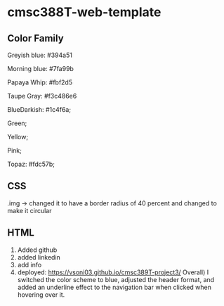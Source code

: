 # cmsc388T-web-template

## Color Family
Greyish blue: #394a51

Morning blue: #7fa99b

Papaya Whip: #fbf2d5

Taupe Gray: #f3c486e6

BlueDarkish: #1c4f6a;

Green;

Yellow;

Pink;

Topaz: #fdc57b;



## CSS
.img -> changed it to have a border radius of 40 percent and changed to make it circular 


## HTML
1) Added github 
2) added linkedin
3) add info 
4) deployed: https://vsoni03.github.io/cmsc389T-project3/
Overall) I switched the color scheme to blue, adjusted the header format, and added an underline effect to the navigation bar when clicked when hovering over it. 

